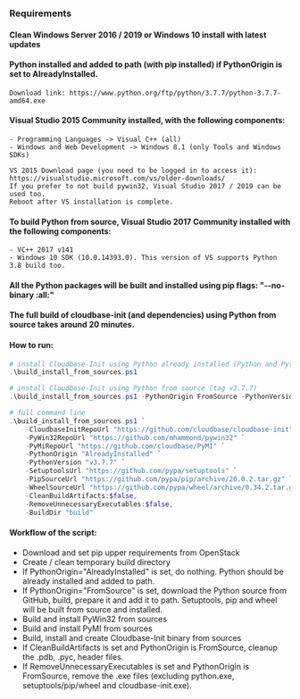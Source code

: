 ### Requirements ###

#### Clean Windows Server 2016 / 2019 or Windows 10 install with latest updates

#### Python installed and added to path (with pip installed) if PythonOrigin is set to AlreadyInstalled.
    Download link: https://www.python.org/ftp/python/3.7.7/python-3.7.7-amd64.exe

#### Visual Studio 2015 Community installed, with the following components:
    - Programming Languages -> Visual C++ (all)
    - Windows and Web Development -> Windows 8.1 (only Tools and Windows SDKs)

    VS 2015 Download page (you need to be logged in to access it): https://visualstudio.microsoft.com/vs/older-downloads/
    If you prefer to not build pywin32, Visual Studio 2017 / 2019 can be used too.
    Reboot after VS installation is complete.

#### To build Python from source, Visual Studio 2017 Community installed with the following components:
    - VC++ 2017 v141
    - Windows 10 SDK (10.0.14393.0). This version of VS supports Python 3.8 build too.

#### All the Python packages will be built and installed using pip flags: "--no-binary :all:"

#### The full build of cloudbase-init (and dependencies) using Python from source takes around 20 minutes.

#### How to run:


```powershell
# install Cloudbase-Init using Python already installed (Python and Python scripts folders should be added to path).
.\build_install_from_sources.ps1

# install Cloudbase-Init using Python from source (tag v3.7.7)
.\build_install_from_sources.ps1 -PythonOrigin FromSource -PythonVersion "v3.7.7"

# full command line
.\build_install_from_sources.ps1 `
    -CloudbaseInitRepoUrl "https://github.com/cloudbase/cloudbase-init" `
    -PyWin32RepoUrl "https://github.com/mhammond/pywin32" `
    -PyMiRepoUrl "https://github.com/cloudbase/PyMI" `
    -PythonOrigin "AlreadyInstalled" `
    -PythonVersion "v3.7.7" `
    -SetuptoolsUrl "https://github.com/pypa/setuptools" `
    -PipSourceUrl "https://github.com/pypa/pip/archive/20.0.2.tar.gz" `
    -WheelSourceUrl "https://github.com/pypa/wheel/archive/0.34.2.tar.gz" `,
    -CleanBuildArtifacts:$false,
    -RemoveUnnecessaryExecutables:$false,
    -BuildDir "build"
```


#### Workflow of the script:
   - Download and set pip upper requirements from OpenStack
   - Create / clean temporary build directory
   - If PythonOrigin="AlreadyInstalled" is set, do nothing. Python should be already installed and added to path.
   - If PythonOrigin="FromSource" is set, download the Python source from GitHub, build, prepare it and add it to path. Setuptools, pip and wheel will be built from source and installed.
   - Build and install PyWin32 from sources
   - Build and install PyMI from sources
   - Build, install and create Cloudbase-Init binary from sources
   - If CleanBuildArtifacts is set and PythonOrigin is FromSource, cleanup the .pdb, .pyc, header files.
   - If RemoveUnnecessaryExecutables is set and PythonOrigin is FromSource, remove the .exe files (excluding python.exe, setuptools/pip/wheel and cloudbase-init.exe).
